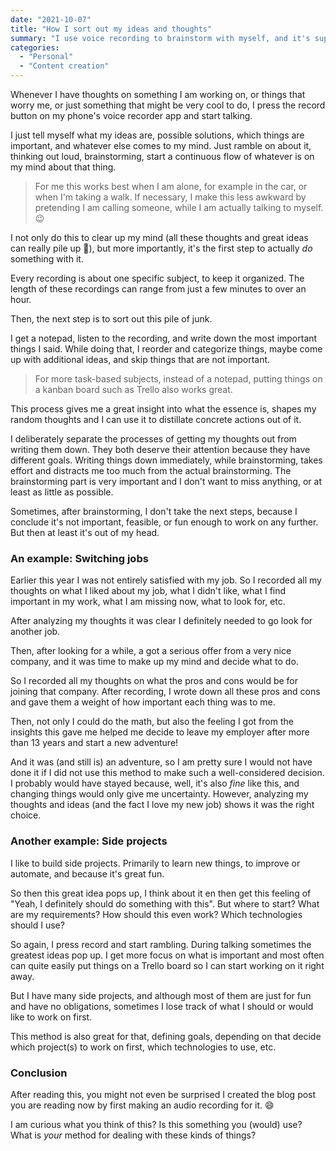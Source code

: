 ```yaml
---
date: "2021-10-07"
title: "How I sort out my ideas and thoughts"
summary: "I use voice recording to brainstorm with myself, and it's super helpful for me!"
categories:
  - "Personal"
  - "Content creation"
---
```


Whenever I have thoughts on something I am working on, or things that worry me, or just something that might be very cool to do, I press the record button on my phone's voice recorder app and start talking.

I just tell myself what my ideas are, possible solutions, which things are important, and whatever else comes to my mind. Just ramble on about it, thinking out loud, brainstorming, start a continuous flow of whatever is on my mind about that thing.

> For me this works best when I am alone, for example in the car, or when I'm taking a walk. If necessary, I make this less awkward by pretending I am calling someone, while I am actually talking to myself. 😉

I not only do this to clear up my mind (all these thoughts and great ideas can really pile up 🤯), but more importantly, it's the first step to actually _do_ something with it.

Every recording is about one specific subject, to keep it organized. The length of these recordings can range from just a few minutes to over an hour.

Then, the next step is to sort out this pile of junk.

I get a notepad, listen to the recording, and write down the most important things I said. While doing that, I reorder and categorize things, maybe come up with additional ideas, and skip things that are not important.

> For more task-based subjects, instead of a notepad, putting things on a kanban board such as Trello also works great.

This process gives me a great insight into what the essence is, shapes my random thoughts and I can use it to distillate concrete actions out of it.

I deliberately separate the processes of getting my thoughts out from writing them down. They both deserve their attention because they have different goals. Writing things down immediately, while brainstorming, takes effort and distracts me too much from the actual brainstorming. The brainstorming part is very important and I don't want to miss anything, or at least as little as possible.

Sometimes, after brainstorming, I don't take the next steps, because I conclude it's not important, feasible, or fun enough to work on any further. But then at least it's out of my head.

### An example: Switching jobs

Earlier this year I was not entirely satisfied with my job. So I recorded all my thoughts on what I liked about my job, what I didn't like, what I find important in my work, what I am missing now, what to look for, etc.

After analyzing my thoughts it was clear I definitely needed to go look for another job.

Then, after looking for a while, a got a serious offer from a very nice company, and it was time to make up my mind and decide what to do.

So I recorded all my thoughts on what the pros and cons would be for joining that company. After recording, I wrote down all these pros and cons and gave them a weight of how important each thing was to me.

Then, not only I could do the math, but also the feeling I got from the insights this gave me helped me decide to leave my employer after more than 13 years and start a new adventure!

And it was (and still is) an adventure, so I am pretty sure I would not have done it if I did not use this method to make such a well-considered decision. I probably would have stayed because, well, it's also _fine_ like this, and changing things would only give me uncertainty. However, analyzing my thoughts and ideas (and the fact I love my new job) shows it was the right choice.

### Another example: Side projects

I like to build side projects. Primarily to learn new things, to improve or automate, and because it's great fun.

So then this great idea pops up, I think about it en then get this feeling of "Yeah, I definitely should do something with this". But where to start? What are my requirements? How should this even work? Which technologies should I use?

So again, I press record and start rambling. During talking sometimes the greatest ideas pop up. I get more focus on what is important and most often can quite easily put things on a Trello board so I can start working on it right away.

But I have many side projects, and although most of them are just for fun and have no obligations, sometimes I lose track of what I should or would like to work on first.

This method is also great for that, defining goals, depending on that decide which project(s) to work on first, which technologies to use, etc.

### Conclusion

After reading this, you might not even be surprised I created the blog post you are reading now by first making an audio recording for it. 😄

I am curious what you think of this? Is this something you (would) use? What is _your_ method for dealing with these kinds of things?